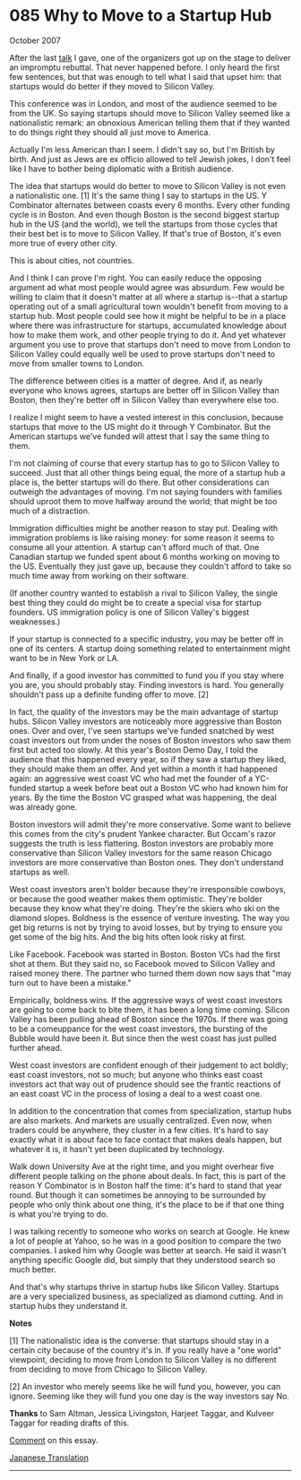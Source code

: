 # 085 Why to Move to a Startup Hub

[](https://sep.yimg.com/ca/I/paulgraham_2202_8254458)   
  
 
  
 
  
 October 2007   
  
 After the last [talk](webstartups.html) I gave, one of the organizers got up on the stage to deliver an impromptu rebuttal. That never happened before. I only heard the first few sentences, but that was enough to tell what I said that upset him: that startups would do better if they moved to Silicon Valley.   
  
 This conference was in London, and most of the audience seemed to be from the UK. So saying startups should move to Silicon Valley seemed like a nationalistic remark: an obnoxious American telling them that if they wanted to do things right they should all just move to America.   
  
 Actually I'm less American than I seem. I didn't say so, but I'm British by birth. And just as Jews are ex officio allowed to tell Jewish jokes, I don't feel like I have to bother being diplomatic with a British audience.   
  
 The idea that startups would do better to move to Silicon Valley is not even a nationalistic one. [1] It's the same thing I say to startups in the US. Y Combinator alternates between coasts every 6 months. Every other funding cycle is in Boston. And even though Boston is the second biggest startup hub in the US (and the world), we tell the startups from those cycles that their best bet is to move to Silicon Valley. If that's true of Boston, it's even more true of every other city.   
  
 This is about cities, not countries.   
  
 And I think I can prove I'm right. You can easily reduce the opposing argument ad what most people would agree was absurdum. Few would be willing to claim that it doesn't matter at all where a startup is--that a startup operating out of a small agricultural town wouldn't benefit from moving to a startup hub. Most people could see how it might be helpful to be in a place where there was infrastructure for startups, accumulated knowledge about how to make them work, and other people trying to do it. And yet whatever argument you use to prove that startups don't need to move from London to Silicon Valley could equally well be used to prove startups don't need to move from smaller towns to London.   
  
 The difference between cities is a matter of degree. And if, as nearly everyone who knows agrees, startups are better off in Silicon Valley than Boston, then they're better off in Silicon Valley than everywhere else too.   
  
 I realize I might seem to have a vested interest in this conclusion, because startups that move to the US might do it through Y Combinator. But the American startups we've funded will attest that I say the same thing to them.   
  
 I'm not claiming of course that every startup has to go to Silicon Valley to succeed. Just that all other things being equal, the more of a startup hub a place is, the better startups will do there. But other considerations can outweigh the advantages of moving. I'm not saying founders with families should uproot them to move halfway around the world; that might be too much of a distraction.   
  
 Immigration difficulties might be another reason to stay put. Dealing with immigration problems is like raising money: for some reason it seems to consume all your attention. A startup can't afford much of that. One Canadian startup we funded spent about 6 months working on moving to the US. Eventually they just gave up, because they couldn't afford to take so much time away from working on their software.   
  
 (If another country wanted to establish a rival to Silicon Valley, the single best thing they could do might be to create a special visa for startup founders. US immigration policy is one of Silicon Valley's biggest weaknesses.)   
  
 If your startup is connected to a specific industry, you may be better off in one of its centers. A startup doing something related to entertainment might want to be in New York or LA.   
  
 And finally, if a good investor has committed to fund you if you stay where you are, you should probably stay. Finding investors is hard. You generally shouldn't pass up a definite funding offer to move. [2]   
  
 In fact, the quality of the investors may be the main advantage of startup hubs. Silicon Valley investors are noticeably more aggressive than Boston ones. Over and over, I've seen startups we've funded snatched by west coast investors out from under the noses of Boston investors who saw them first but acted too slowly. At this year's Boston Demo Day, I told the audience that this happened every year, so if they saw a startup they liked, they should make them an offer. And yet within a month it had happened again: an aggressive west coast VC who had met the founder of a YC-funded startup a week before beat out a Boston VC who had known him for years. By the time the Boston VC grasped what was happening, the deal was already gone.   
  
 Boston investors will admit they're more conservative. Some want to believe this comes from the city's prudent Yankee character. But Occam's razor suggests the truth is less flattering. Boston investors are probably more conservative than Silicon Valley investors for the same reason Chicago investors are more conservative than Boston ones. They don't understand startups as well.   
  
 West coast investors aren't bolder because they're irresponsible cowboys, or because the good weather makes them optimistic. They're bolder because they know what they're doing. They're the skiers who ski on the diamond slopes. Boldness is the essence of venture investing. The way you get big returns is not by trying to avoid losses, but by trying to ensure you get some of the big hits. And the big hits often look risky at first.   
  
 Like Facebook. Facebook was started in Boston. Boston VCs had the first shot at them. But they said no, so Facebook moved to Silicon Valley and raised money there. The partner who turned them down now says that "may turn out to have been a mistake."   
  
 Empirically, boldness wins. If the aggressive ways of west coast investors are going to come back to bite them, it has been a long time coming. Silicon Valley has been pulling ahead of Boston since the 1970s. If there was going to be a comeuppance for the west coast investors, the bursting of the Bubble would have been it. But since then the west coast has just pulled further ahead.   
  
 West coast investors are confident enough of their judgement to act boldly; east coast investors, not so much; but anyone who thinks east coast investors act that way out of prudence should see the frantic reactions of an east coast VC in the process of losing a deal to a west coast one.   
  
 In addition to the concentration that comes from specialization, startup hubs are also markets. And markets are usually centralized. Even now, when traders could be anywhere, they cluster in a few cities. It's hard to say exactly what it is about face to face contact that makes deals happen, but whatever it is, it hasn't yet been duplicated by technology.   
  
 Walk down University Ave at the right time, and you might overhear five different people talking on the phone about deals. In fact, this is part of the reason Y Combinator is in Boston half the time: it's hard to stand that year round. But though it can sometimes be annoying to be surrounded by people who only think about one thing, it's the place to be if that one thing is what you're trying to do.   
  
 I was talking recently to someone who works on search at Google. He knew a lot of people at Yahoo, so he was in a good position to compare the two companies. I asked him why Google was better at search. He said it wasn't anything specific Google did, but simply that they understood search so much better.   
  
 And that's why startups thrive in startup hubs like Silicon Valley. Startups are a very specialized business, as specialized as diamond cutting. And in startup hubs they understand it.   
  
 
  
 
  
 
  
 
  
 
  
 
  
 **Notes**   
  
 [1] The nationalistic idea is the converse: that startups should stay in a certain city because of the country it's in. If you really have a "one world" viewpoint, deciding to move from London to Silicon Valley is no different from deciding to move from Chicago to Silicon Valley.   
  
 [2] An investor who merely seems like he will fund you, however, you can ignore. Seeming like they will fund you one day is the way investors say No.   
  
  **Thanks** to Sam Altman, Jessica Livingston, Harjeet Taggar, and Kulveer Taggar for reading drafts of this.   
  
 [Comment](http://news.ycombinator.com/item?id=65815) on this essay.   
  
 
  
 
  
 
  
 
  
 [Japanese Translation](http://www.aoky.net/articles/paul_graham/startuphubs.htm)   
  
 
  
 
  
 
  
 
  
 

 
* * *
 

 

